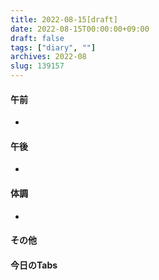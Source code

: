 ```yaml
---
title: 2022-08-15[draft]
date: 2022-08-15T00:00:00+09:00
draft: false
tags: ["diary", ""]
archives: 2022-08
slug: 139157
---
```

#### 午前
- 
#### 午後
- 
#### 体調
- 
#### その他
#### 今日のTabs